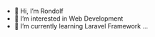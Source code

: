 - 👋 Hi, I’m Rondolf
- 👀 I’m interested in Web Development
- 🌱 I’m currently learning Laravel Framework ...

<!---
rondolf520/rondolf520 is a ✨ special ✨ repository because its `README.md` (this file) appears on your GitHub profile.
You can click the Preview link to take a look at your changes.
--->
